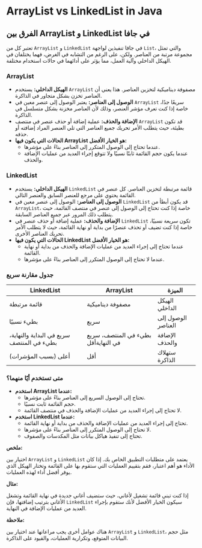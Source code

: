 # ArrayList vs LinkedList in Java

## الفرق بين ArrayList و LinkedList في جافا

تعتبر كل من `ArrayList` و `LinkedList` في جافا تنفيذين لواجهة `List`، والتي تمثل مجموعة مرتبة من العناصر. ولكن، على الرغم من التشابه في الغرض، فهما يختلفان في الهيكل الداخلي وآلية العمل، مما يؤثر على أدائهما في حالات استخدام مختلفة.

### ArrayList

- **الهيكل الداخلي:** يستخدم `ArrayList` مصفوفة ديناميكية لتخزين العناصر. هذا يعني أن العناصر تخزن بشكل متجاور في الذاكرة.
- **الوصول إلى العناصر:** يعتبر الوصول إلى عنصر معين في `ArrayList` سريعًا جدًا، خاصة إذا كنت تعرف مؤشر العنصر، وذلك لأن العناصر مخزنة بشكل متسلسل في الذاكرة.
- **الإضافة والحذف:** عملية إضافة أو حذف عنصر في منتصف `ArrayList` قد تكون بطيئة، حيث يتطلب الأمر تحريك جميع العناصر التي تلي العنصر المراد إضافته أو حذفه.
- **الحالات التي يكون فيها ArrayList هو الخيار الأفضل:**
	- عندما تحتاج إلى الوصول المتكرر إلى العناصر بناءً على مؤشرها.
	- عندما يكون حجم القائمة ثابتًا نسبيًا ولا تتوقع إجراء العديد من عمليات الإضافة والحذف.

### LinkedList

- **الهيكل الداخلي:** يستخدم `LinkedList` قائمة مرتبطة لتخزين العناصر. كل عنصر في القائمة يحتوي على مرجع للعنصر السابق والعنصر التالي.
- **الوصول إلى العناصر:** الوصول إلى عنصر معين في `LinkedList` قد يكون أبطأ من `ArrayList`، خاصة إذا كنت تحتاج إلى الوصول إلى عنصر في منتصف القائمة، حيث يتطلب ذلك المرور عبر جميع العناصر السابقة.
- **الإضافة والحذف:** عملية إضافة أو حذف عنصر في `LinkedList` تكون سريعة نسبيًا، خاصة إذا كنت تضيف أو تحذف عنصرًا من بداية أو نهاية القائمة، حيث لا يتطلب الأمر تحريك العناصر الأخرى.
- **الحالات التي يكون فيها LinkedList هو الخيار الأفضل:**
	- عندما تحتاج إلى إجراء العديد من عمليات الإضافة والحذف من بداية أو نهاية القائمة.
	- عندما لا تحتاج إلى الوصول المتكرر إلى العناصر بناءً على مؤشرها.

### جدول مقارنة سريع

| LinkedList | ArrayList | الميزة |
| --- | --- | --- |
| قائمة مرتبطة | 	مصفوفة ديناميكية | الهيكل الداخلي |
| بطيء نسبيًا | سريع | الوصول إلى العناصر |
| سريع في البداية والنهاية، بطيء في المنتصف | بطيء في المنتصف، سريع في النهايةأقل | الإضافة والحذف |
| أعلى (بسبب المؤشرات) | أقل | ستهلاك الذاكرة |

### متى تستخدم أيًا منهما؟

- **استخدم ArrayList عندما:**
	- تحتاج إلى الوصول السريع إلى العناصر بناءً على مؤشرها.
	- حجم القائمة ثابت نسبيًا.
	- لا تحتاج إلى إجراء العديد من عمليات الإضافة والحذف في منتصف القائمة.
- **استخدم LinkedList عندما:**
	- تحتاج إلى إجراء العديد من عمليات الإضافة والحذف من بداية أو نهاية القائمة.
	- لا تحتاج إلى الوصول المتكرر إلى العناصر بناءً على مؤشرها.
	- تحتاج إلى تنفيذ هياكل بيانات مثل المكدسات والصفوف.

**ملخص:**

اختيار بين `ArrayList` و `LinkedList` يعتمد على متطلبات التطبيق الخاص بك. إذا كان الأداء هو أهم اعتبار، فقم بتقييم العمليات التي ستقوم بها على القائمة وتختار الهيكل الذي يوفر أفضل أداء لهذه العمليات.

**مثال:**

إذا كنت تبني قائمة تشغيل لأغاني، حيث ستضيف أغاني جديدة في نهاية القائمة وتشغل الأغاني بترتيب إضافتها، فإن `LinkedList` سيكون الخيار الأفضل لأنك ستقوم بإجراء العديد من عمليات الإضافة في النهاية.

**ملاحظة:**

هناك عوامل أخرى يجب مراعاتها عند اختيار بين `ArrayList` و `LinkedList`، مثل حجم البيانات المتوقع، وتكرارية العمليات، والقيود على الذاكرة.